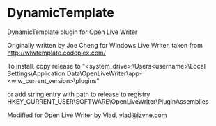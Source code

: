 # DynamicTemplate
DynamicTemplate plugin for Open Live Writer

Originally written by Joe Cheng for Windows Live Writer, taken from http://wlwtemplate.codeplex.com/

To install, copy release to
"<system_drive>:\Users\<username>\Local Settings\Application Data\OpenLiveWriter\app-<wlw_current_version>\plugins\"

or add string entry with path to release to registry 
HKEY_CURRENT_USER\SOFTWARE\OpenLiveWriter\PluginAssemblies


Modified for Open Live Writer by Vlad, vlad@izvne.com

